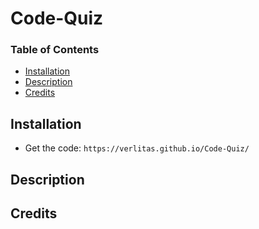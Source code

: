 # Code-Quiz

### Table of Contents
* [Installation](#installation)
* [Description](#description)
* [Credits](#credits)

## Installation
* Get the code: ```https://verlitas.github.io/Code-Quiz/```

## Description

## Credits
